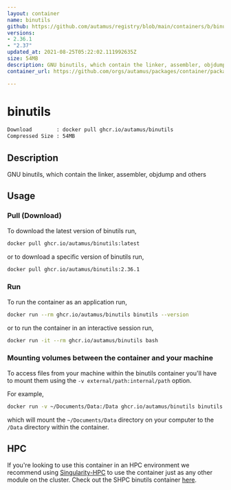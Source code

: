 ```yaml
---
layout: container
name: binutils
github: https://github.com/autamus/registry/blob/main/containers/b/binutils/spack.yaml
versions:
- 2.36.1
- "2.37"
updated_at: 2021-08-25T05:22:02.111992635Z
size: 54MB
description: GNU binutils, which contain the linker, assembler, objdump and others
container_url: https://github.com/orgs/autamus/packages/container/package/binutils

---
```

# binutils
```bash 
Download        : docker pull ghcr.io/autamus/binutils
Compressed Size : 54MB
```

## Description
GNU binutils, which contain the linker, assembler, objdump and others

## Usage
### Pull (Download)
To download the latest version of binutils run,

```bash
docker pull ghcr.io/autamus/binutils:latest
```

or to download a specific version of binutils run,

```bash
docker pull ghcr.io/autamus/binutils:2.36.1
```
### Run
To run the container as an application run,
```bash
docker run --rm ghcr.io/autamus/binutils binutils --version
```

or to run the container in an interactive session run,
```bash
docker run -it --rm ghcr.io/autamus/binutils bash
```

### Mounting volumes between the container and your machine
To access files from your machine within the binutils container you'll have to mount them using the `-v external/path:internal/path` option.

For example,
```bash
docker run -v ~/Documents/Data:/Data ghcr.io/autamus/binutils binutils /Data/myData.csv
```
which will mount the `~/Documents/Data` directory on your computer to the `/Data` directory within the container.

## HPC
If you're looking to use this container in an HPC environment we recommend using [Singularity-HPC](https://singularity-hpc.readthedocs.io) to use the container just as any other module on the cluster. Check out the SHPC binutils container [here](https://singularityhub.github.io/singularity-hpc/r/ghcr.io-autamus-binutils/).